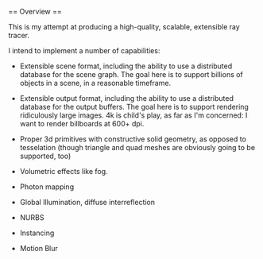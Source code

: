 == Overview ==

This is my attempt at producing a high-quality, scalable, extensible
ray tracer.

I intend to implement a number of capabilities:

* Extensible scene format, including the ability to use a distributed
  database for the scene graph. The goal here is to support billions
  of objects in a scene, in a reasonable timeframe.

* Extensible output format, including the ability to use a distributed
  database for the output buffers. The goal here is to support
  rendering ridiculously large images. 4k is child's play, as far as I'm
  concerned: I want to render billboards at 600+ dpi.

* Proper 3d primitives with constructive solid geometry, as opposed to
  tesselation (though triangle and quad meshes are obviously going to
  be supported, too)

* Volumetric effects like fog.

* Photon mapping

* Global Illumination, diffuse interreflection

* NURBS

* Instancing

* Motion Blur



